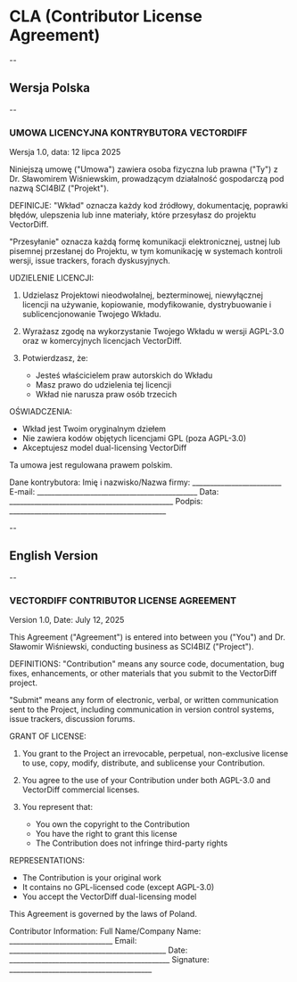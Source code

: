 # CLA (Contributor License Agreement)
--
## Wersja Polska
--

### UMOWA LICENCYJNA KONTRYBUTORA VECTORDIFF
Wersja 1.0, data: 12 lipca 2025

Niniejszą umowę ("Umowa") zawiera osoba fizyczna lub prawna ("Ty") 
z Dr. Sławomirem Wiśniewskim, prowadzącym działalność gospodarczą 
pod nazwą SCI4BIZ ("Projekt").

DEFINICJE:
"Wkład" oznacza każdy kod źródłowy, dokumentację, poprawki błędów, 
ulepszenia lub inne materiały, które przesyłasz do projektu VectorDiff.

"Przesyłanie" oznacza każdą formę komunikacji elektronicznej, ustnej 
lub pisemnej przesłanej do Projektu, w tym komunikację w systemach 
kontroli wersji, issue trackers, forach dyskusyjnych.

UDZIELENIE LICENCJI:
1. Udzielasz Projektowi nieodwołalnej, bezterminowej, niewyłącznej 
   licencji na używanie, kopiowanie, modyfikowanie, dystrybuowanie 
   i sublicencjonowanie Twojego Wkładu.

2. Wyrażasz zgodę na wykorzystanie Twojego Wkładu w wersji AGPL-3.0 
   oraz w komercyjnych licencjach VectorDiff.

3. Potwierdzasz, że:
   - Jesteś właścicielem praw autorskich do Wkładu
   - Masz prawo do udzielenia tej licencji
   - Wkład nie narusza praw osób trzecich

OŚWIADCZENIA:
- Wkład jest Twoim oryginalnym dziełem
- Nie zawiera kodów objętych licencjami GPL (poza AGPL-3.0)
- Akceptujesz model dual-licensing VectorDiff

Ta umowa jest regulowana prawem polskim.

Dane kontrybutora:
Imię i nazwisko/Nazwa firmy: _________________________
E-mail: _____________________________________________
Data: ______________________________________________
Podpis: ____________________________________________


--
## English Version
--

### VECTORDIFF CONTRIBUTOR LICENSE AGREEMENT
Version 1.0, Date: July 12, 2025

This Agreement ("Agreement") is entered into between you ("You") 
and Dr. Sławomir Wiśniewski, conducting business as SCI4BIZ 
("Project").

DEFINITIONS:
"Contribution" means any source code, documentation, bug fixes, 
enhancements, or other materials that you submit to the VectorDiff project.

"Submit" means any form of electronic, verbal, or written communication 
sent to the Project, including communication in version control systems, 
issue trackers, discussion forums.

GRANT OF LICENSE:
1. You grant to the Project an irrevocable, perpetual, non-exclusive 
   license to use, copy, modify, distribute, and sublicense your Contribution.

2. You agree to the use of your Contribution under both AGPL-3.0 
   and VectorDiff commercial licenses.

3. You represent that:
   - You own the copyright to the Contribution
   - You have the right to grant this license
   - The Contribution does not infringe third-party rights

REPRESENTATIONS:
- The Contribution is your original work
- It contains no GPL-licensed code (except AGPL-3.0)
- You accept the VectorDiff dual-licensing model

This Agreement is governed by the laws of Poland.

Contributor Information:
Full Name/Company Name: _____________________________
Email: ____________________________________________
Date: _____________________________________________
Signature: ________________________________________

